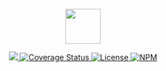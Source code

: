 <p align="center"><img src="https://s3-us-west-1.amazonaws.com/set-protocol/set-logo.svg" width="64" /></p>

<p align="center">
  <a href="https://circleci.com/gh/SetProtocol/set-protocol-contracts/tree/master">
    <img src="https://img.shields.io/circleci/project/github/SetProtocol/set-protocol-strategies/master.svg" />
  </a>
  <a href='https://coveralls.io/github/SetProtocol/set-protocol-strategies'>
    <img src='https://coveralls.io/repos/github/SetProtocol/set-protocol-strategies/badge.svg?branch=master' alt='Coverage Status' />
  </a>
  <a href='https://github.com/SetProtocol/set-protocol-contracts/blob/master/LICENSE'>
    <img src='https://img.shields.io/github/license/SetProtocol/set-protocol-strategies.svg' alt='License' />
  </a>
  <a href='https://www.npmjs.com/package/set-protocol-contracts'>
    <img src='https://img.shields.io/npm/v/set-protocol-strategies.svg' alt='NPM' />
  </a>
</p>
